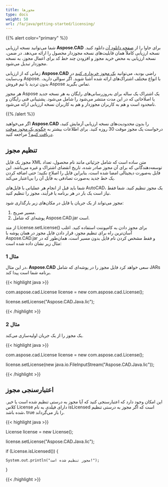 ```yaml
---
title: مجوزها
type: docs
weight: 50
url: /fa/java/getting-started/licensing/
---
```


{{% alert color="primary" %}}

شما می‌توانید نسخه ارزیابی **Aspose.CAD** برای جاوا را از [صفحه دانلود آن](https://releases.aspose.com/java/repo/com/aspose/aspose-cad/) دانلود کنید. نسخه ارزیابی کاملاً همان قابلیت‌های نسخه مجوزدار محصول را ارائه می‌دهد. در ضمن، نسخه ارزیابی به محض خرید مجوز و افزودن چند خط کد برای اعمال مجوز، به نسخه مجوزدار تبدیل می‌شود.

زمانی که از ارزیابی **Aspose.CAD** راضی بودید، می‌توانید [یک مجوز خریداری کنید](https://purchase.aspose.com/buy) در وب‌سایت Aspose. با انواع مختلف اشتراک‌های ارائه شده آشنا شوید. اگر سوالی دارید، بدون تردید با تیم فروش Aspose تماس بگیرید.

هر مجوز Aspose یک اشتراک یک ساله برای به‌روزرسانی‌های رایگان به هر نسخه جدید یا اصلاحاتی که در این مدت منتشر می‌شود را شامل می‌شود. پشتیبانی فنی رایگان و نامحدود است و هم به کاربران مجوزدار و هم به کاربران نسخه ارزیابی ارائه می‌شود.

{{% /alert %}}

اگر می‌خواهید **Aspose.CAD** را بدون محدودیت‌های نسخه ارزیابی آزمایش کنید، درخواست یک مجوز موقت 30 روزه کنید. برای اطلاعات بیشتر به [چگونه یک مجوز موقت دریافت کنیم؟](https://purchase.aspose.com/temporary-license) مراجعه کنید.

## **تنظیم مجوز**

مجوز یک فایل XML متن ساده است که شامل جزئیاتی مانند نام محصول، تعداد توسعه‌دهندگانی که برای آن مجوز صادر شده، تاریخ انقضای اشتراک و غیره می‌باشد. این فایل به‌صورت دیجیتالی امضا شده است، بنابراین فایل را اصلاح نکنید؛ حتی اضافه کردن یک خط جدید به‌صورت تصادفی به فایل آن را بی‌اعتبار می‌کند.

شما باید قبل از انجام هر عملیاتی با فایل‌های AutoCAD، یک مجوز تنظیم کنید. شما فقط نیاز است یک بار در هر برنامه یا فرآیند، مجوز را تنظیم کنید.

مجوز می‌تواند از یک جریان یا فایل در مکان‌های زیر بارگذاری شود:

1. مسیر صریح.
2. پوشه‌ای که شامل Aspose.CAD.jar است.

از متد License.setLicense() برای مجوز دادن به کامپوننت استفاده کنید. اغلب آسان‌ترین راه برای تنظیم مجوز، قرار دادن فایل مجوز در همان پوشه با Aspose.CAD.jar و فقط مشخص کردن نام فایل بدون مسیر است، همان‌طور که در مثال زیر نشان داده شده است:

### **مثال 1**

در این مثال، **Aspose.CAD** سعی خواهد کرد فایل مجوز را در پوشه‌ای که شامل JARs برنامه شما است پیدا کند.

{{< highlight java >}}

com.aspose.cad.License license = new com.aspose.cad.License();

license.setLicense("Aspose.CAD.Java.lic");

{{< /highlight >}}

### **مثال 2**

یک مجوز را از یک جریان اولیه‌سازی می‌کند.

{{< highlight java >}}

com.aspose.cad.License license = new com.aspose.cad.License();

license.setLicense(new java.io.FileInputStream("Aspose.CAD.Java.lic"));

{{< /highlight >}}

## **اعتبارسنجی مجوز**

این امکان وجود دارد که اعتبارسنجی کنید که آیا مجوز به درستی تنظیم شده است یا خیر. کلاس License دارای فیلدی به نام isLicensed است که اگر مجوز به درستی تنظیم شده باشد، true را باز می‌گرداند.

{{< highlight java >}}

License license = new License();

license.setLicense("Aspose.CAD.Java.lic");

if (License.isLicensed()) {

    System.out.println("مجوز تنظیم شده است!");

}

{{< /highlight >}}
